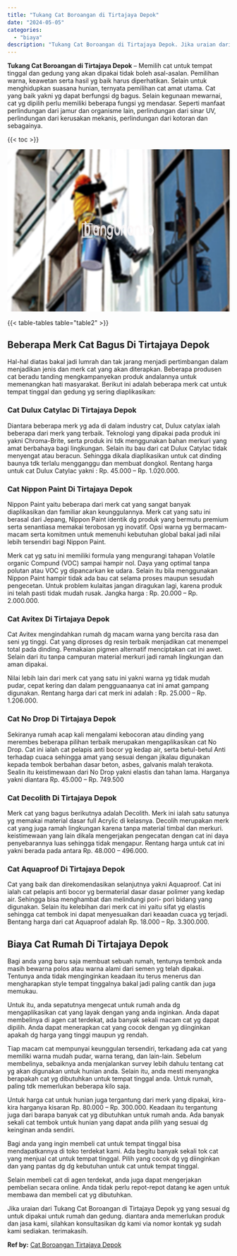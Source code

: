 ```yaml
---
title: "Tukang Cat Boroangan di Tirtajaya Depok"
date: "2024-05-05"
categories: 
  - "biaya"
description: "Tukang Cat Boroangan di Tirtajaya Depok. Jika uraian dari Tukang Cat Boroangan di Tirtajaya Depok yg yang sesuai dg untuk dipakai untuk rumah dan gedung. dia..."
---
```


**Tukang Cat Boroangan di Tirtajaya Depok** – Memilih cat untuk tempat tinggal dan gedung yang akan dipakai tidak boleh asal-asalan. Pemilihan warna, keawetan serta hasil yg baik harus diperhatikan. Selain untuk menghidupkan suasana hunian, ternyata pemilihan cat amat utama. Cat yang baik yakni yg dapat berfungsi dg bagus. Selain kegunaan mewarnai, cat yg dipilih perlu memiliki beberapa fungsi yg mendasar. Seperti manfaat perlindungan dari jamur dan organisme lain, perlindungan dari sinar UV, perlindungan dari kerusakan mekanis, perlindungan dari kotoran dan sebagainya.

{{< toc >}}

![Tukang Cat Boroangan di Tirtajaya Depok](/images/jasa-cat-murah09.png)

{{< table-tables table="table2" >}}

## Beberapa Merk Cat Bagus Di Tirtajaya Depok

Hal-hal diatas bakal jadi lumrah dan tak jarang menjadi pertimbangan dalam menjadikan jenis dan merk cat yang akan diterapkan. Beberapa produsen cat beradu tanding mengkampanyekan produk andalannya untuk memenangkan hati masyarakat. Berikut ini adalah beberapa merk cat untuk tempat tinggal dan gedung yg sering diaplikasikan:

### Cat Dulux Catylac Di Tirtajaya Depok

Diantara beberapa merk yg ada di dalam industry cat, Dulux catylax ialah beberapa dari merk yang terbaik. Teknologi yang dipakai pada produk ini yakni Chroma-Brite, serta produk ini tdk menggunakan bahan merkuri yang amat berbahaya bagi lingkungan. Selain itu bau dari cat Dulux Catylac tidak menyengat atau beracun. Sehingga dikala diaplikasikan untuk cat dinding baunya tdk terlalu mengganggu dan membuat dongkol. Rentang harga untuk cat Dulux Catylac yakni : Rp. 45.000 – Rp. 1.020.000.

### Cat Nippon Paint Di Tirtajaya Depok

Nippon Paint yaitu beberapa dari merk cat yang sangat banyak diaplikasikan dan familiar akan keunggulannya. Merk cat yang satu ini berasal dari Jepang, Nippon Paint identik dg produk yang bermutu premium serta senantiasa memakai terobosan yg inovatif. Opsi warna yg bermacam-macam serta komitmen untuk memenuhi kebutuhan global bakal jadi nilai lebih tersendiri bagi Nippon Paint.

Merk cat yg satu ini memiliki formula yang mengurangi tahapan Volatile organic Compund (VOC) sampai hampir nol. Daya yang optimal tanpa polutan atau VOC yg dipancarkan ke udara. Selain itu bila menggunakan Nippon Paint hampir tidak ada bau cat selama proses maupun sesudah pengecetan. Untuk problem kulaitas jangan diragukan lagi, karena produk ini telah pasti tidak mudah rusak. Jangka harga : Rp. 20.000 – Rp. 2.000.000.

### Cat Avitex Di Tirtajaya Depok

Cat Avitex mengindahkan rumah dg macam warna yang bercita rasa dan seni yg tinggi. Cat yang diproses dg resin terbaik menjadikan cat menempel total pada dinding. Pemakaian pigmen alternatif menciptakan cat ini awet. Selain dari itu tanpa campuran material merkuri jadi ramah lingkungan dan aman dipakai.

Nilai lebih lain dari merk cat yang satu ini yakni warna yg tidak mudah pudar, cepat kering dan dalam pengguanaanya cat ini amat gampang digunakan. Rentang harga dari cat merk ini adalah : Rp. 25.000 – Rp. 1.206.000.

### Cat No Drop Di Tirtajaya Depok

Sekiranya rumah acap kali mengalami kebocoran atau dinding yang merembes beberapa pilihan terbaik merupakan mengaplikasikan cat No Drop. Cat ini ialah cat pelapis anti bocor yg kedap air, serta betul-betul Anti terhadap cuaca sehingga amat yang sesuai dengan jikalau digunakan kepada tembok berbahan dasar beton, asbes, galvanis malah terakota. Sealin itu keistimewaan dari No Drop yakni elastis dan tahan lama. Harganya yakni diantara Rp. 45.000 – Rp. 749.500

### Cat Decolith Di Tirtajaya Depok

Merk cat yang bagus berikutnya adalah Decolith. Merk ini ialah satu satunya yg memakai material dasar full Acrylic di kelasnya. Decolih merupakan merk cat yang juga ramah lingkungan karena tanpa material timbal dan merkuri. keistimewaan yang lain dikala mengerjakan pengecatan dengan cat ini daya penyebarannya luas sehingga tidak mengapur. Rentang harga untuk cat ini yakni berada pada antara Rp. 48.000 – 496.000.

### Cat Aquaproof Di Tirtajaya Depok

Cat yang baik dan direkomendasikan selanjutnya yakni Aquaproof. Cat ini ialah cat pelapis anti bocor yg bermaterial dasar dasar polimer yang kedap air. Sehingga bisa menghambat dan melindungi pori- pori bidang yang digunakan. Selain itu kelebihan dari merk cat ini yaitu sifat yg elastis sehingga cat tembok ini dapat menyesuaikan dari keaadan cuaca yg terjadi. Bentang harga dari cat Aquaproof adalah Rp. 18.000 – Rp. 3.300.000.

## Biaya Cat Rumah Di Tirtajaya Depok

Bagi anda yang baru saja membuat sebuah rumah, tentunya tembok anda masih bewarna polos atau warna alami dari semen yg telah dipakai. Tentunya anda tidak menginginkan keadaan itu terus menerus dan mengharapkan style tempat tinggalnya bakal jadi paling cantik dan juga memukau.

Untuk itu, anda sepatutnya mengecat untuk rumah anda dg mengaplikasikan cat yang layak dengan yang anda inginkan. Anda dapat membelinya di agen cat terdekat, ada banyak sekali macam cat yg dapat dipilih. Anda dapat menerapkan cat yang cocok dengan yg diinginkan apakah dg harga yang tinggi maupun yg rendah.

Tiap macam cat mempunyai keunggulan tersendiri, terkadang ada cat yang memiliki warna mudah pudar, warna terang, dan lain-lain. Sebelum membelinya, sebaiknya anda menjalankan survey lebih dahulu tentang cat yg akan digunakan untuk hunian anda. Selain itu, anda mesti menyangka berapakah cat yg dibutuhkan untuk tempat tinggal anda. Untuk rumah, paling tdk memerlukan beberapa kilo saja.

Untuk harga cat untuk hunian juga tergantung dari merk yang dipakai, kira-kira harganya kisaran Rp. 80.000 – Rp. 300.000. Keadaan itu tergantung juga dari barapa banyak cat yg dibutuhkan untuk rumah anda. Ada banyak sekali cat tembok untuk hunian yang dapat anda pilih yang sesuai dg keinginan anda sendiri.

Bagi anda yang ingin membeli cat untuk tempat tinggal bisa mendapatkannya di toko terdekat kami. Ada begitu banyak sekali tok cat yang menjual cat untuk tempat tinggal. Pilih yang cocok dg yg diinginkan dan yang pantas dg dg kebutuhan untuk cat untuk tempat tinggal.

Selain membeli cat di agen terdekat, anda juga dapat mengerjakan pembelian secara online. Anda tidak perlu repot-repot datang ke agen untuk membawa dan membeli cat yg dibutuhkan.

Jika uraian dari Tukang Cat Boroangan di Tirtajaya Depok yg yang sesuai dg untuk dipakai untuk rumah dan gedung. diantara anda memerlukan produk dan jasa kami, silahkan konsultasikan dg kami via nomor kontak yg sudah kami sediakan. terimakasih.

**Ref by:** [Cat Boroangan Tirtajaya Depok](https://id.wikipedia.org/wiki/Cat)
